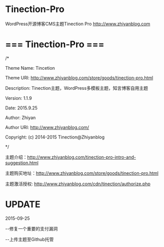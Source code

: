 # Tinection-Pro
WordPress开源博客CMS主题Tinection Pro http://www.zhiyanblog.com

# === Tinection-Pro ===
/*

Theme Name: Tincetion

Theme URI: http://www.zhiyanblog.com/store/goods/tinection-pro.html

Description: Tinection主题，WordPress多模板主题，知言博客自用主题

Version: 1.1.9

Date: 2015.9.25

Author: Zhiyan

Author URI: http://www.zhiyanblog.com/

Copyright: (c) 2014-2015 Tinection@Zhiyanblog

*/

主题介绍：http://www.zhiyanblog.com/tinection-pro-intro-and-suggestion.html

主题购买地址：http://www.zhiyanblog.com/store/goods/tinection-pro.html

主题激活授权: http://www.zhiyanblog.com/cdn/tinection/authorize.php

# UPDATE

2015-09-25

--修复一个重要的支付漏洞

--上传主题至Github托管
